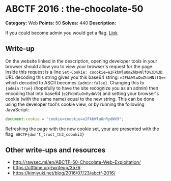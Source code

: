 # ABCTF 2016 : the-chocolate-50

**Category:** Web
**Points:** 50
**Solves:** 440
**Description:**

If you could become admin you would get a flag. [Link](http://yrmyzscnvh.abctf.xyz/web3/)

## Write-up

On the website linked in the description, opening developer tools in your browser should allow you to view your browser's request for the page. Inside this request is a line `Set-Cookie: coookie=e2FkbWluOmZhbHNlfQ%3D%3D`. URL decoding this string gives you this base64 string: `e2FkbWluOmZhbHNlfQ==` which decoded to ASCII becomes `{admin:false}`. Changing this to `{admin:true}` (hopefully to have the site recognize you as an admin) then encoding that into base64 (`e2FkbWluOnRydWV9`) and setting your browser's cookie (with the same name) equal to the new string. This can be done using the developer tool's cookie view, or by running the following JavaScript:

```javascript
document.cookie = "cookie=coookie=e2FkbWluOnRydWV9";
```

Refreshing the page with the new cookie set, your are presented with the flag: `ABCTF{don't_trust_th3_coooki3}`

## Other write-ups and resources

* http://rawsec.ml/en/ABCTF-50-Chocolate-Web-Exploitation/
* https://ctftime.org/writeup/3576
* https://kimiyuki.net/blog/2016/07/23/abctf-2016/
